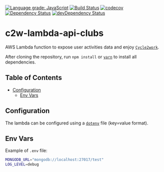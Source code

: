 [![Language grade: JavaScript](https://img.shields.io/lgtm/grade/javascript/g/cycle2work/c2w-lambda-api-clubs.svg?logo=lgtm&logoWidth=18)](https://lgtm.com/projects/g/cycle2work/c2w-lambda-api-clubs/context:javascript)
[![Build Status](https://travis-ci.org/cycle2work/c2w-lambda-api-clubs.svg?branch=master)](https://travis-ci.org/cycle2work/c2w-lambda-api-clubs)
[![codecov](https://codecov.io/gh/cycle2work/c2w-lambda-api-clubs/branch/master/graph/badge.svg)](https://codecov.io/gh/cycle2work/c2w-lambda-api-clubs)
[![Dependency Status](https://david-dm.org/cycle2work/c2w-lambda-api-clubs.svg)](https://david-dm.org/cycle2work/c2w-lambda-api-clubs)
[![devDependency Status](https://david-dm.org/cycle2work/c2w-lambda-api-clubs/dev-status.svg)](https://david-dm.org/cycle2work/c2w-lambda-api-clubs#info=devDependencies)

# c2w-lambda-api-clubs

AWS Lambda function to expose user activities data and enjoy [`Cycle2work`](https://cycle2work.io).

After cloning the repository, run `npm install` or [`yarn`](https://yarnpkg.com) to install all dependencies.

## Table of Contents

- [Configuration](#folder-structure)
  - [Env Vars](#env-vars)

## Configuration

The lambda can be configured using a [`dotenv`](https://github.com/motdotla/dotenv) file (key=value format).

## Env Vars

Example of `.env` file:

```bash
MONGODB_URL="mongodb://localhost:27017/test"
LOG_LEVEL=debug
```
